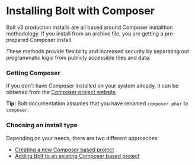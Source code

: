 Installing Bolt with Composer
=============================

Bolt v3 production installs are all based around Composer installtion 
methodology. If you install from an archive file, you are getting a pre-prepared 
Composer install.

These methods provide flexibility and increased security by separating out
programmatic logic from publicly accessible files and data.

### Getting Composer

If you don't have Composer installed on your system already, it can be obtained 
from the [Composer project website](https://getcomposer.org/download/)

<p class="tip"><strong>Tip:</strong> Bolt documentation assumes that you have 
renamed <code>composer.phar</code> to <code>composer</code>.</p>

### Choosing an install type

Depending on your needs, there are two different approaches:
  * [Creating a new Composer based project](composer/creating-a-new-project)
  * [Adding Bolt to an existing Composer based project](composer/adding-to-an-existing-project)

